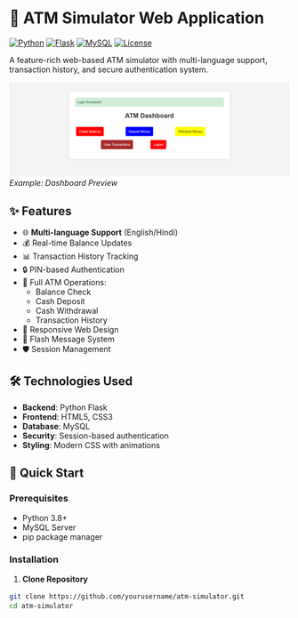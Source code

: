 # 🏦 ATM Simulator Web Application

[![Python](https://img.shields.io/badge/Python-3.8%2B-blue)](https://python.org)
[![Flask](https://img.shields.io/badge/Flask-2.0.1-green)](https://flask.palletsprojects.com/)
[![MySQL](https://img.shields.io/badge/MySQL-8.0-orange)](https://www.mysql.com/)
[![License](https://img.shields.io/badge/License-MIT-red)](LICENSE)

A feature-rich web-based ATM simulator with multi-language support, transaction history, and secure authentication system.

![ATM Dashboard Preview](assets/dashboard.png) 
*Example: Dashboard Preview*

## ✨ Features

- 🌐 **Multi-language Support** (English/Hindi)
- 💰 Real-time Balance Updates
- 📊 Transaction History Tracking
- 🔒 PIN-based Authentication
- 🏧 Full ATM Operations:
  - Balance Check
  - Cash Deposit
  - Cash Withdrawal
  - Transaction History
- 📱 Responsive Web Design
- 🔔 Flash Message System
- 🛡️ Session Management

## 🛠️ Technologies Used

- **Backend**: Python Flask
- **Frontend**: HTML5, CSS3
- **Database**: MySQL
- **Security**: Session-based authentication
- **Styling**: Modern CSS with animations

## 🚀 Quick Start

### Prerequisites
- Python 3.8+
- MySQL Server
- pip package manager

### Installation

1. **Clone Repository**
```bash
git clone https://github.com/yourusername/atm-simulator.git
cd atm-simulator
